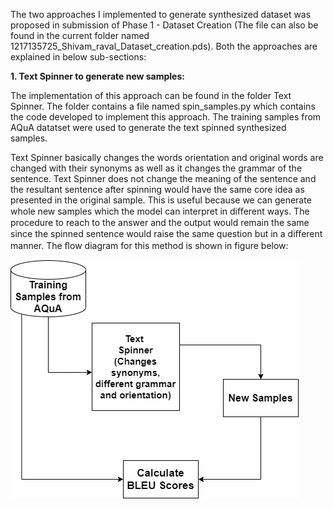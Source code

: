 The two approaches I implemented to generate synthesized dataset was proposed in submission of Phase 1 - Dataset Creation (The file can also be found in the current folder named 1217135725_Shivam_raval_Dataset_creation.pds). Both the approaches are explained in below sub-sections:

**1. Text Spinner to generate new samples:**

The implementation of this approach can be found in the folder Text Spinner. The folder contains a file named spin_samples.py which contains the code developed to implement this approach. The training samples from AQuA datatset were used to generate the text spinned synthesized samples.

Text Spinner basically changes the words orientation and original words are changed with their synonyms as well as it changes the grammar of the sentence. Text Spinner does not change the meaning of the sentence and the resultant sentence after spinning would have the same core idea as presented in the original sample. This is useful because we can generate whole new samples which the model can interpret in diﬀerent ways. The procedure to reach to the answer and the output would remain the same since the spinned sentence would raise the same question but in a diﬀerent manner. The ﬂow diagram for this method is shown in figure below: 

![](./img/ap_1.png)

